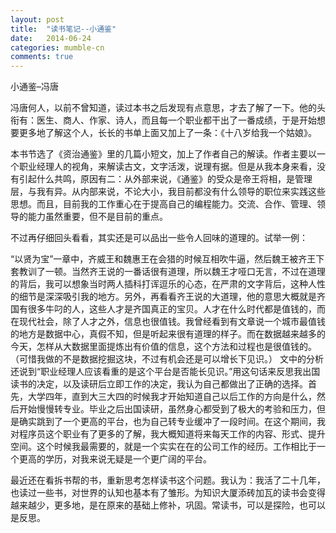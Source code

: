 ```yaml
---
layout: post
title:  "读书笔记--小通鉴"
date:   2014-06-24
categories: mumble-cn
comments: true
---
```


小通鉴–冯唐

冯唐何人，以前不曾知道，读过本书之后发现有点意思，才去了解了一下。他的头衔有：医生、商人、作家、诗人，而且每一个职业都干出了一番成绩，于是开始想要更多地了解这个人，长长的书单上面又加上了一条：《十八岁给我一个姑娘》。

本书节选了《资治通鉴》里的几篇小短文，加上了作者自己的解读。作者主要以一个职业经理人的视角，来解读古文，文字活泼，说理有据。但是从我本身来看，没有引起什么共鸣，原因有二：从外部来说，《通鉴》的受众是帝王将相，是管理层，与我有异。从内部来说，不论大小，我目前都没有什么领导的职位来实践这些思想。而且，目前我的工作重心在于提高自己的编程能力。交流、合作、管理、领导的能力虽然重要，但不是目前的重点。

不过再仔细回头看看，其实还是可以品出一些令人回味的道理的。试举一例：

“以贤为宝”一章中，齐威王和魏惠王在会猎的时候互相吹牛逼，然后魏王被齐王下套教训了一顿。当然齐王说的一番话很有道理，所以魏王才哑口无言，不过在道理的背后，我可以想象当时两人插科打诨逗乐的心态，在严肃的文字背后，这种人性的细节是深深吸引我的地方。另外，再看看齐王说的大道理，他的意思大概就是齐国有很多牛叼的人，这些人才是齐国真正的宝贝。人才在什么时代都是值钱的，而在现代社会，除了人才之外，信息也很值钱。我曾经看到有文章说一个城市最值钱的地方是数据中心，真假不知，但是听起来很有道理的样子。而在数据越来越多的今天，怎样从大数据里面提炼出有价值的信息，这个方法和过程也是很值钱的。（可惜我做的不是数据挖掘这块，不过有机会还是可以增长下见识。）
文中的分析还说到“职业经理人应该看重的是这个平台是否能长见识。”用这句话来反思我出国读书的决定，以及读研后立即工作的决定，我认为自己都做出了正确的选择。首先，大学四年，直到大三大四的时候我才开始知道自己以后工作的方向是什么，然后开始慢慢转专业。毕业之后出国读研，虽然身心都受到了极大的考验和压力，但是确实跳到了一个更高的平台，也为自己转专业缓冲了一段时间。在这个期间，我对程序员这个职业有了更多的了解，我大概知道将来每天工作的内容、形式、提升空间。这个时候我最需要的，就是一个实实在在的公司工作的经历。工作相比于一个更高的学历，对我来说无疑是一个更广阔的平台。

最近还在看拆书帮的书，重新思考怎样读书这个问题。我认为：我活了二十几年，也读过一些书，对世界的认知也基本有了雏形。为知识大厦添砖加瓦的读书会变得越来越少，更多地，是在原来的基础上修补，巩固。常读书，可以是探险，也可以是反思。
